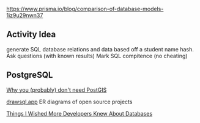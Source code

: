 https://www.prisma.io/blog/comparison-of-database-models-1iz9u29nwn37



Activity Idea
-------------

generate SQL database relations and data based off a student name hash.
Ask questions (with known results)
Mark SQL compitence (no cheating)

PostgreSQL
----------

[Why you (probably) don't need PostGIS](https://blog.rebased.pl/2020/04/07/why-you-probably-dont-need-postgis)


[drawsql.app](https://drawsql.app/templates) ER diagrams of open source projects



[Things I Wished More Developers Knew About Databases](https://medium.com/@rakyll/things-i-wished-more-developers-knew-about-databases-2d0178464f78)